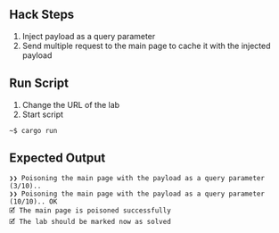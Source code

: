 ## Hack Steps

1. Inject payload as a query parameter
2. Send multiple request to the main page to cache it with the injected payload

## Run Script

1. Change the URL of the lab
2. Start script

```
~$ cargo run
```

## Expected Output

```
❯❯ Poisoning the main page with the payload as a query parameter (3/10)..
❯❯ Poisoning the main page with the payload as a query parameter (10/10).. OK
🗹 The main page is poisoned successfully
🗹 The lab should be marked now as solved
```
